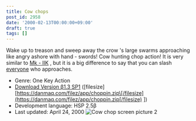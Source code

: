 ```yaml
---
title: Cow chops
post_id: 2958
date: '2000-02-13T00:00:00+09:00'
draft: true
tags: []
---
```


Wake up to treason and sweep away the crow 's large swarms approaching like angry ashore with hand - swords! Cow hunting chop action! It is very similar to [Mk - IIK](https://danmaq.com/mk-iik) , but it is a big difference to say that you can slash [everyone](https://danmaq.com/mk-iik) who approaches.

*   Genre: One Key Action
*   [Download Version β1.3 SP1](https://danmaq.com/filez/app/choppin.zip) (\[filesize\] [https://danmaq.com/filez/app/choppin.zip\[/filesize](https://danmaq.com/filez/app/choppin.zip[/filesize) \])
*   Development language: HSP 2.5β
*   Last updated: April 24, 2000 ![Cow chop screen picture 2](https://danmaq.com/wp-content/uploads/2013/11/choppic2.png)
